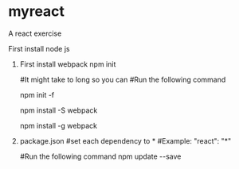 # myreact
A react exercise

First install node js

1. First install webpack
   npm init
   
   #It might take to long so you can
   #Run the following command

   npm init -f
   
   npm install -S webpack
   
   npm install -g webpack
   
2. package.json 
   #set each dependency to *
   #Example: "react": "*"
   
   #Run the following command
   npm update --save

      